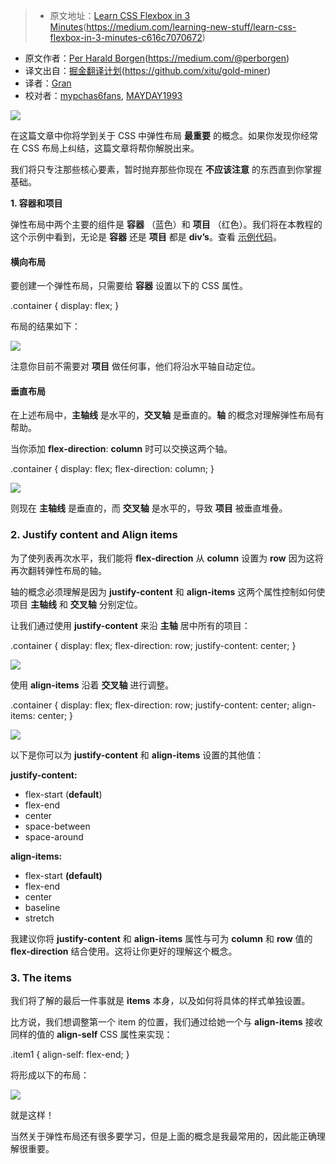 > * 原文地址：[Learn CSS Flexbox in 3 Minutes]()(https://medium.com/learning-new-stuff/learn-css-flexbox-in-3-minutes-c616c7070672)
* 原文作者：[Per Harald Borgen]()(https://medium.com/@perborgen)
* 译文出自：[掘金翻译计划]()(https://github.com/xitu/gold-miner)
* 译者：[Gran](https://github.com/Graning)
* 校对者：[mypchas6fans](https://github.com/mypchas6fans), [MAYDAY1993](https://github.com/MAYDAY1993)

![](https://cdn-images-1.medium.com/max/800/1*baslR_nGORHYX4STOjhhpg.png)

在这篇文章中你将学到关于 CSS 中弹性布局 **最重要** 的概念。如果你发现你经常在 CSS 布局上纠结，这篇文章将帮你解脱出来。

我们将只专注那些核心要素，暂时抛弃那些你现在 **不应该注意** 的东西直到你掌握基础。

**1\. 容器和项目**

弹性布局中两个主要的组件是 **容器** （蓝色）和 **项目** （红色）。我们将在本教程的这个示例中看到，无论是 **容器** 还是 **项目** 都是  **div’s**。查看 [示例代码](https://github.com/perborgen/FlexboxTutorial)。

#### 横向布局

要创建一个弹性布局，只需要给 **容器** 设置以下的 CSS 属性。

.container {
display: flex;
}

布局的结果如下：

![](https://cdn-images-1.medium.com/max/800/1\*3zzvOetr1fjDrZKEEmo9dA.png)

注意你目前不需要对 **项目** 做任何事，他们将沿水平轴自动定位。

#### 垂直布局

在上述布局中，**主轴线** 是水平的，**交叉轴** 是垂直的。**轴** 的概念对理解弹性布局有帮助。

当你添加 **flex-direction**: **column** 时可以交换这两个轴。

.container {
display: flex;
flex-direction: column;
}



![](https://cdn-images-1.medium.com/max/800/1\*yPT-82-JPYk8b2Rh\_3K6sQ.png)


则现在 **主轴线** 是垂直的，而 **交叉轴** 是水平的，导致 **项目** 被垂直堆叠。

### 2\. Justify content and Align items

为了使列表再次水平，我们能将 **flex-direction** 从 **column** 设置为 **row** 因为这将再次翻转弹性布局的轴。

轴的概念必须理解是因为 **justify-content** 和 **align-items** 这两个属性控制如何使项目 **主轴线** 和 **交叉轴** 分别定位。

让我们通过使用 **justify-content** 来沿 **主轴** 居中所有的项目：

.container {
display: flex;
flex-direction: row;
justify-content: center;
}

![](https://cdn-images-1.medium.com/max/800/1\*KAFfHDFWCd12qI3TqSS8DQ.png)

使用 **align-items** 沿着 **交叉轴** 进行调整。

.container {
display: flex;
flex-direction: row;
justify-content: center;
align-items: center;
}


 
![](https://cdn-images-1.medium.com/max/800/1\*S666Y69uJUWgQ0rz8tzjOQ.png)



以下是你可以为 **justify-content** 和 **align-items** 设置的其他值：

**justify-content:**

*   flex-start (**default**)
*   flex-end
*   center
*   space-between
*   space-around

**align-items:**

*   flex-start **(default)**
*   flex-end
*   center
*   baseline
*   stretch

我建议你将 **justify-content** 和 **align-items** 属性与可为 **column** 和 **row** 值的 **flex-direction** 结合使用。这将让你更好的理解这个概念。

### 3\. The items

我们将了解的最后一件事就是 **items** 本身，以及如何将具体的样式单独设置。

比方说，我们想调整第一个 item 的位置，我们通过给她一个与 **align-items** 接收同样的值的 **align-self** CSS 属性来实现：

.item1 {
  align-self: flex-end;
}

将形成以下的布局：

![](https://cdn-images-1.medium.com/max/800/1\*-NBG56jX-QKYaga6qiF0eg.png)

就是这样！

当然关于弹性布局还有很多要学习，但是上面的概念是我最常用的，因此能正确理解很重要。

